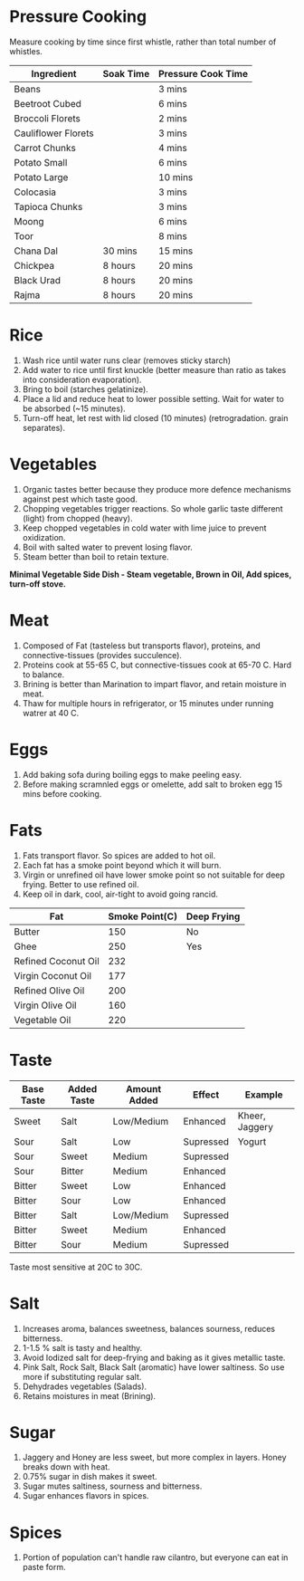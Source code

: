 # Pressure Cooking

Measure cooking by time since first whistle, rather than total number of whistles.

|Ingredient|Soak Time|Pressure Cook Time|
|-|-|-|
|Beans||3 mins|
|Beetroot Cubed||6 mins|
|Broccoli Florets||2 mins|
|Cauliflower Florets||3 mins|
|Carrot Chunks||4 mins|
|Potato Small||6 mins|
|Potato Large||10 mins|
|Colocasia||3 mins|
|Tapioca Chunks||3 mins|
|Moong||6 mins|
|Toor||8 mins|
|Chana Dal|30 mins|15 mins|
|Chickpea|8 hours|20 mins|
|Black Urad|8 hours|20 mins|
|Rajma|8 hours|20 mins|

# Rice
1. Wash rice until water runs clear (removes sticky starch)
2. Add water to rice until first knuckle (better measure than ratio as takes into consideration evaporation).
3. Bring to boil (starches gelatinize).
4. Place a lid and reduce heat to lower possible setting. Wait for water to be absorbed (~15 minutes).
5. Turn-off heat, let rest with lid closed (10 minutes) (retrogradation. grain separates).

# Vegetables
1. Organic tastes better because they produce more defence mechanisms against pest which taste good.
2. Chopping vegetables trigger reactions. So whole garlic taste different (light) from chopped (heavy).
3. Keep chopped vegetables in cold water with lime juice to prevent oxidization.
4. Boil with salted water to prevent losing flavor.
5. Steam better than boil to retain texture.
   
**Minimal Vegetable Side Dish - Steam vegetable, Brown in Oil, Add spices, turn-off stove.**

# Meat 
1. Composed of Fat (tasteless but transports flavor), proteins, and connective-tissues (provides succulence).
2. Proteins cook at 55-65 C, but connective-tissues cook at 65-70 C. Hard to balance.
3. Brining is better than Marination to impart flavor, and retain moisture in meat.
4. Thaw for multiple hours in refrigerator, or 15 minutes under running watrer at 40 C.

# Eggs
1. Add baking sofa during boiling eggs to make peeling easy.
2. Before making scramnled eggs or omelette, add salt to broken egg 15 mins before cooking.

# Fats
1. Fats transport flavor. So spices are added to hot oil.
2. Each fat has a smoke point beyond which it will burn.
3. Virgin or unrefined oil have lower smoke point so not suitable for deep frying. Better to use refined oil.
4. Keep oil in dark, cool, air-tight to avoid going rancid.

|Fat|Smoke Point(C)|Deep Frying|
|-|-|-|
|Butter|150|No|
|Ghee|250|Yes|
|Refined Coconut Oil|232|
|Virgin Coconut Oil|177|
|Refined Olive Oil|200|
|Virgin Olive Oil|160|
|Vegetable Oil|220|

# Taste
|Base Taste|Added Taste|Amount Added|Effect|Example|
|-|-|-|-|-|
|Sweet|Salt|Low/Medium|Enhanced|Kheer, Jaggery|
|Sour|Salt|Low|Supressed|Yogurt|
|Sour|Sweet|Medium|Supressed|
|Sour|Bitter|Medium|Enhanced|
|Bitter|Sweet|Low|Enhanced|
|Bitter|Sour|Low|Enhanced|
|Bitter|Salt|Low/Medium|Supressed|
|Bitter|Sweet|Medium|Enhanced|
|Bitter|Sour|Medium|Supressed|

Taste most sensitive at 20C to 30C.

# Salt
1. Increases aroma, balances sweetness, balances sourness, reduces bitterness.
2. 1-1.5 % salt is tasty and healthy.
3. Avoid Iodized salt for deep-frying and baking as it gives metallic taste.
4. Pink Salt, Rock Salt, Black Salt (aromatic) have lower saltiness. So use more if substituting regular salt.
5. Dehydrades vegetables (Salads).
6. Retains moistures in meat (Brining).

# Sugar
1. Jaggery and Honey are less sweet, but more complex in layers. Honey breaks down with heat.
2. 0.75% sugar in dish makes it sweet.
3. Sugar mutes saltiness, sourness and bitterness.
4. Sugar enhances flavors in spices.

# Spices
1. Portion of population can't handle raw cilantro, but everyone can eat in paste form.
